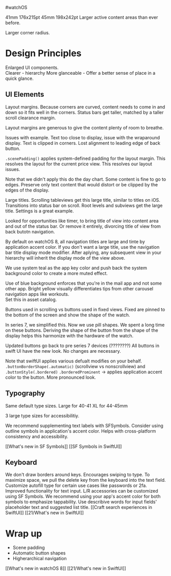 #watchOS 

41mm 176x215pt
45mm 198x242pt
Larger active content areas than ever before.

Larger corner radius.  

# Design Principles
Enlarged UI components.  
Clearer - hierarchy
More glanceable - Offer a better sense of place in a quick glance.
## UI Elements
Layout margins.  Because corners are curved, content needs to come in and down so it fits well in the corners.
Status bars get taller, matched by a taller scroll clearance margin.

Layout margins are generous to give the content plenty of room to breathe.

Issues with example.  Text too close to display, issue with the wraparound display.  Text is clipped in corners.  Lost alignment to leading edge of back button.

`.scenePadding()` applies system-defined padding for the layout margin.  This resolves the layout for the current price view.  This resolves our layout issues.

Note that we didn't apply this do the day chart.  Some content is fine to go to edges.  Preserve only text content that would distort or be clipped by the edges of the display.

Large titles.  Scrolling tableviews get this large title, similar to titles on iOS.  Transitions into status bar on scroll.  Root levels and subviews get the large title.  Settings is a great example.  

Looked for opportunities like timer, to bring title of view into content area and out of the status bar.  Or remove it entirely, divorcing title of view from back butotn navigation.

By default on watchOS 8, all navigation titles are large and tinte by application accent color.  If you don't want a large title, use the navigation bar title display mode modifier.  After aplying, any subsequent view in your hierarchy will inherit the display mode of the view above.  

We use system teal as the app key color and push back the system background color to create a more muted effect.

Use of blue background enforces that you're in the mail app and not some other app.
Bright yellow visually differentiates tips from other carousel navigation apps like workouts.  
Set this in asset catalog.

Buttons used in scrolling vs buttons used in fixed views.  Fixed are pinned to the bottom of the screen and show the shape of the watch.

In series 7, we simplified this.  Now we use pill shapes.  We spent a long time on these buttons.  Deriving the shape of the button from the shape of the display helps this harmonize with the hardware of the watch.

Updated buttons go back to pre series 7 devices (????????)
All buttons in swift UI have the new look.  No changes are necessary.  

Note that swiftUI applies various defualt modifies on your behalf.
`.buttonBorderShape(.automatic)`  (scrollview vs nonscrollview) and `.buttonStyle(.bordered)`
`.borderedProminent` -> applies application accent color to the button.  More pronounced look.

## Typography
Same default type sizes.
Large for 40-41
XL for 44-45mm

3 large type sizes for accessibilitiy.

We recommend supplementing text labels with SFSymbols.  Consider using outline symbols in application's accent color.  Helps with cross-platform consistency and accessibility.

[[What's new in SF Symbols]]
[[SF Symbols in SwiftUI]]

## Keyboard
We don't draw borders around keys.  Encourages swiping to type.  To maximize space, we pull the delete key from the keyboard into the text field.
Customize autofill type for certain use cases like passwords or 2fa.  
Improved functionality for text input.  L/R accessories can be customized using SF Symbols.  We recommend using your app's accent color for both symbols to emphasize tappability.
Use describive words for input fields' placeholder text and suggested list title.
[[Craft search experiences in SwiftUI]]
[[21/What's new in SwiftUI]]

# Wrap up
* Scene padding
* Automatic button shapes
* Higherarchical navigation

[[What's new in watchOS 8]]
[[21/What's new in SwiftUI]]